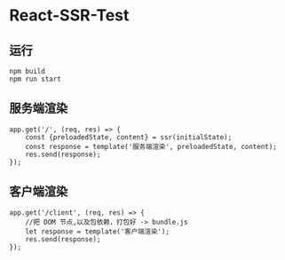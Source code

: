 # React-SSR-Test

## 运行
```
npm build
npm run start
```
## 服务端渲染
```
app.get('/', (req, res) => {
    const {preloadedState, content} = ssr(initialState);
    const response = template('服务端渲染', preloadedState, content);
    res.send(response);
});
```
## 客户端渲染
```
app.get('/client', (req, res) => {
    //把 DOM 节点,以及包依赖，打包好 -> bundle.js
    let response = template('客户端渲染');
    res.send(response);
});
```


